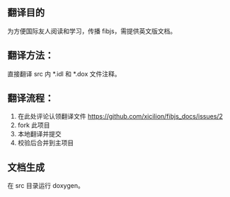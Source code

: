 ## 翻译目的
为方便国际友人阅读和学习，传播 fibjs，需提供英文版文档。

## 翻译方法：
直接翻译 src 内 *.idl 和 *.dox 文件注释。

## 翻译流程：
1. 在此处评论认领翻译文件 https://github.com/xicilion/fibjs_docs/issues/2
2. fork 此项目
3. 本地翻译并提交
4. 校验后合并到主项目

## 文档生成
在 src 目录运行 doxygen。
